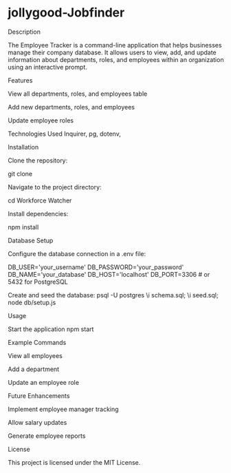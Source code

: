 # jollygood-Jobfinder

Description

The Employee Tracker is a command-line application that helps businesses manage their company database. It allows users to view, add, and update information about departments, roles, and employees within an organization using an interactive prompt.

Features

View all departments, roles, and employees table

Add new departments, roles, and employees

Update employee roles

Technologies Used Inquirer, pg, dotenv,

Installation

Clone the repository:

git clone

Navigate to the project directory:

cd Workforce Watcher

Install dependencies:

npm install

Database Setup

Configure the database connection in a .env file:

DB_USER='your_username' DB_PASSWORD='your_password' DB_NAME='your_database' DB_HOST='localhost' DB_PORT=3306 # or 5432 for PostgreSQL

Create and seed the database: psql -U postgres \i schema.sql; \i seed.sql; node db/setup.js

Usage

Start the application npm start

Example Commands

View all employees

Add a department

Update an employee role

Future Enhancements

Implement employee manager tracking

Allow salary updates

Generate employee reports

License

This project is licensed under the MIT License.